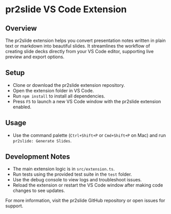 # pr2slide VS Code Extension

## Overview

The pr2slide extension helps you convert presentation notes written in plain text or markdown into beautiful slides. It streamlines the workflow of creating slide decks directly from your VS Code editor, supporting live preview and export options.

## Setup

* Clone or download the pr2slide extension repository.
* Open the extension folder in VS Code.
* Run `npm install` to install all dependencies.
* Press `F5` to launch a new VS Code window with the pr2slide extension enabled.

## Usage

* Use the command palette (`Ctrl+Shift+P` or `Cmd+Shift+P` on Mac) and run `pr2slide: Generate Slides`.

## Development Notes

* The main extension logic is in `src/extension.ts`.
* Run tests using the provided test suite in the `test` folder.
* Use the debug console to view logs and troubleshoot issues.
* Reload the extension or restart the VS Code window after making code changes to see updates.

For more information, visit the pr2slide GitHub repository or open issues for support.
